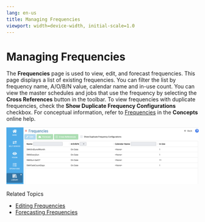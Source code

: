 ```yaml
---
lang: en-us
title: Managing Frequencies
viewport: width=device-width, initial-scale=1.0
---
```


# Managing Frequencies

The **Frequencies** page is used to view, edit, and forecast frequencies. This page displays a list of existing frequencies. You can filter the list by frequency name, A/O/B/N value, calendar name and in-use count. You can view the master schedules and jobs that use the frequency by selecting the **Cross References** button in the toolbar. To view frequencies with duplicate frequencies, check the **Show Duplicate Frequency Configurations** checkbox. For conceptual information, refer to [Frequencies](../../../../../automation-concepts/frequencies.md) in the **Concepts** online help.

![Managing Frequencies](../../../../../Resources/Images/SM/Library/ManagingLibrary/ManagingFrequencies.png "Managing Frequencies")

Related Topics

- [Editing Frequencies](Editing-Frequencies.md)
- [Forecasting Frequencies](Forecasting-Frequencies.md)
